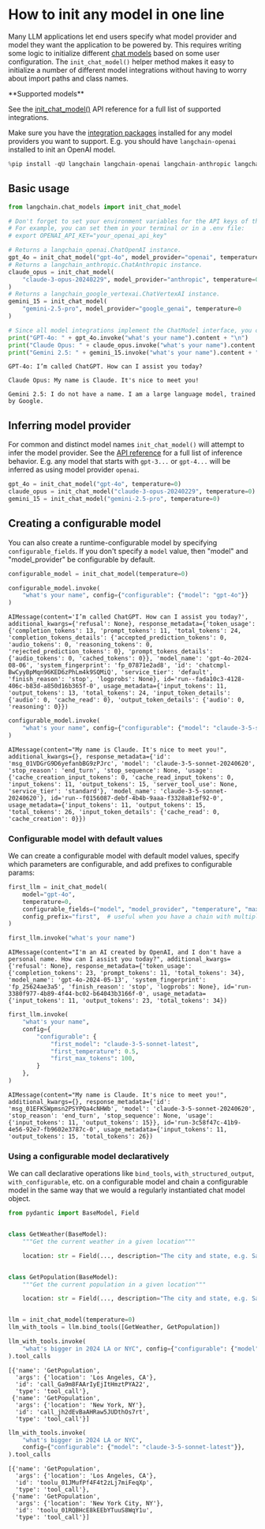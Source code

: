 # How to init any model in one line

Many LLM applications let end users specify what model provider and model they want the application to be powered by. This requires writing some logic to initialize different [chat models](/oss/concepts/chat_models/) based on some user configuration. The `init_chat_model()` helper method makes it easy to initialize a number of different model integrations without having to worry about import paths and class names.

<Tip>
**Supported models**


See the [init_chat_model()](https://python.langchain.com/api_reference/langchain/chat_models/langchain.chat_models.base.init_chat_model.html) API reference for a full list of supported integrations.

Make sure you have the [integration packages](/oss/integrations/chat/) installed for any model providers you want to support. E.g. you should have `langchain-openai` installed to init an OpenAI model.

</Tip>


```python
%pip install -qU langchain langchain-openai langchain-anthropic langchain-google-genai
```

## Basic usage


```python
from langchain.chat_models import init_chat_model

# Don't forget to set your environment variables for the API keys of the respective providers!
# For example, you can set them in your terminal or in a .env file:
# export OPENAI_API_KEY="your_openai_api_key"

# Returns a langchain_openai.ChatOpenAI instance.
gpt_4o = init_chat_model("gpt-4o", model_provider="openai", temperature=0)
# Returns a langchain_anthropic.ChatAnthropic instance.
claude_opus = init_chat_model(
    "claude-3-opus-20240229", model_provider="anthropic", temperature=0
)
# Returns a langchain_google_vertexai.ChatVertexAI instance.
gemini_15 = init_chat_model(
    "gemini-2.5-pro", model_provider="google_genai", temperature=0
)

# Since all model integrations implement the ChatModel interface, you can use them in the same way.
print("GPT-4o: " + gpt_4o.invoke("what's your name").content + "\n")
print("Claude Opus: " + claude_opus.invoke("what's your name").content + "\n")
print("Gemini 2.5: " + gemini_15.invoke("what's your name").content + "\n")
```
```output
GPT-4o: I’m called ChatGPT. How can I assist you today?

Claude Opus: My name is Claude. It's nice to meet you!

Gemini 2.5: I do not have a name. I am a large language model, trained by Google.
```
## Inferring model provider

For common and distinct model names `init_chat_model()` will attempt to infer the model provider. See the [API reference](https://python.langchain.com/api_reference/langchain/chat_models/langchain.chat_models.base.init_chat_model.html) for a full list of inference behavior. E.g. any model that starts with `gpt-3...` or `gpt-4...` will be inferred as using model provider `openai`.


```python
gpt_4o = init_chat_model("gpt-4o", temperature=0)
claude_opus = init_chat_model("claude-3-opus-20240229", temperature=0)
gemini_15 = init_chat_model("gemini-2.5-pro", temperature=0)
```

## Creating a configurable model

You can also create a runtime-configurable model by specifying `configurable_fields`. If you don't specify a `model` value, then "model" and "model_provider" be configurable by default.


```python
configurable_model = init_chat_model(temperature=0)

configurable_model.invoke(
    "what's your name", config={"configurable": {"model": "gpt-4o"}}
)
```



```output
AIMessage(content='I’m called ChatGPT. How can I assist you today?', additional_kwargs={'refusal': None}, response_metadata={'token_usage': {'completion_tokens': 13, 'prompt_tokens': 11, 'total_tokens': 24, 'completion_tokens_details': {'accepted_prediction_tokens': 0, 'audio_tokens': 0, 'reasoning_tokens': 0, 'rejected_prediction_tokens': 0}, 'prompt_tokens_details': {'audio_tokens': 0, 'cached_tokens': 0}}, 'model_name': 'gpt-4o-2024-08-06', 'system_fingerprint': 'fp_07871e2ad8', 'id': 'chatcmpl-BwCyyBpMqn96KED6zPhLm4k9SQMiQ', 'service_tier': 'default', 'finish_reason': 'stop', 'logprobs': None}, id='run--fada10c3-4128-406c-b83d-a850d16b365f-0', usage_metadata={'input_tokens': 11, 'output_tokens': 13, 'total_tokens': 24, 'input_token_details': {'audio': 0, 'cache_read': 0}, 'output_token_details': {'audio': 0, 'reasoning': 0}})
```



```python
configurable_model.invoke(
    "what's your name", config={"configurable": {"model": "claude-3-5-sonnet-latest"}}
)
```



```output
AIMessage(content="My name is Claude. It's nice to meet you!", additional_kwargs={}, response_metadata={'id': 'msg_01VDGrG9D6yefanbBG9zPJrc', 'model': 'claude-3-5-sonnet-20240620', 'stop_reason': 'end_turn', 'stop_sequence': None, 'usage': {'cache_creation_input_tokens': 0, 'cache_read_input_tokens': 0, 'input_tokens': 11, 'output_tokens': 15, 'server_tool_use': None, 'service_tier': 'standard'}, 'model_name': 'claude-3-5-sonnet-20240620'}, id='run--f0156087-debf-4b4b-9aaa-f3328a81ef92-0', usage_metadata={'input_tokens': 11, 'output_tokens': 15, 'total_tokens': 26, 'input_token_details': {'cache_read': 0, 'cache_creation': 0}})
```


### Configurable model with default values

We can create a configurable model with default model values, specify which parameters are configurable, and add prefixes to configurable params:


```python
first_llm = init_chat_model(
    model="gpt-4o",
    temperature=0,
    configurable_fields=("model", "model_provider", "temperature", "max_tokens"),
    config_prefix="first",  # useful when you have a chain with multiple models
)

first_llm.invoke("what's your name")
```



```output
AIMessage(content="I'm an AI created by OpenAI, and I don't have a personal name. How can I assist you today?", additional_kwargs={'refusal': None}, response_metadata={'token_usage': {'completion_tokens': 23, 'prompt_tokens': 11, 'total_tokens': 34}, 'model_name': 'gpt-4o-2024-05-13', 'system_fingerprint': 'fp_25624ae3a5', 'finish_reason': 'stop', 'logprobs': None}, id='run-3380f977-4b89-4f44-bc02-b64043b3166f-0', usage_metadata={'input_tokens': 11, 'output_tokens': 23, 'total_tokens': 34})
```



```python
first_llm.invoke(
    "what's your name",
    config={
        "configurable": {
            "first_model": "claude-3-5-sonnet-latest",
            "first_temperature": 0.5,
            "first_max_tokens": 100,
        }
    },
)
```



```output
AIMessage(content="My name is Claude. It's nice to meet you!", additional_kwargs={}, response_metadata={'id': 'msg_01EFKSWpmsn2PSYPQa4cNHWb', 'model': 'claude-3-5-sonnet-20240620', 'stop_reason': 'end_turn', 'stop_sequence': None, 'usage': {'input_tokens': 11, 'output_tokens': 15}}, id='run-3c58f47c-41b9-4e56-92e7-fb9602e3787c-0', usage_metadata={'input_tokens': 11, 'output_tokens': 15, 'total_tokens': 26})
```


### Using a configurable model declaratively

We can call declarative operations like `bind_tools`, `with_structured_output`, `with_configurable`, etc. on a configurable model and chain a configurable model in the same way that we would a regularly instantiated chat model object.


```python
from pydantic import BaseModel, Field


class GetWeather(BaseModel):
    """Get the current weather in a given location"""

    location: str = Field(..., description="The city and state, e.g. San Francisco, CA")


class GetPopulation(BaseModel):
    """Get the current population in a given location"""

    location: str = Field(..., description="The city and state, e.g. San Francisco, CA")


llm = init_chat_model(temperature=0)
llm_with_tools = llm.bind_tools([GetWeather, GetPopulation])

llm_with_tools.invoke(
    "what's bigger in 2024 LA or NYC", config={"configurable": {"model": "gpt-4o"}}
).tool_calls
```



```output
[{'name': 'GetPopulation',
  'args': {'location': 'Los Angeles, CA'},
  'id': 'call_Ga9m8FAArIyEjItHmztPYA22',
  'type': 'tool_call'},
 {'name': 'GetPopulation',
  'args': {'location': 'New York, NY'},
  'id': 'call_jh2dEvBaAHRaw5JUDthOs7rt',
  'type': 'tool_call'}]
```



```python
llm_with_tools.invoke(
    "what's bigger in 2024 LA or NYC",
    config={"configurable": {"model": "claude-3-5-sonnet-latest"}},
).tool_calls
```



```output
[{'name': 'GetPopulation',
  'args': {'location': 'Los Angeles, CA'},
  'id': 'toolu_01JMufPf4F4t2zLj7miFeqXp',
  'type': 'tool_call'},
 {'name': 'GetPopulation',
  'args': {'location': 'New York City, NY'},
  'id': 'toolu_01RQBHcE8kEEbYTuuS8WqY1u',
  'type': 'tool_call'}]
```
